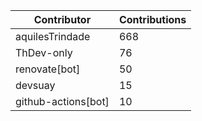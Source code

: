 | Contributor | Contributions |
| ------------ | -------------- |
| aquilesTrindade | 668 |
| ThDev-only | 76 |
| renovate[bot] | 50 |
| devsuay | 15 |
| github-actions[bot] | 10 |
